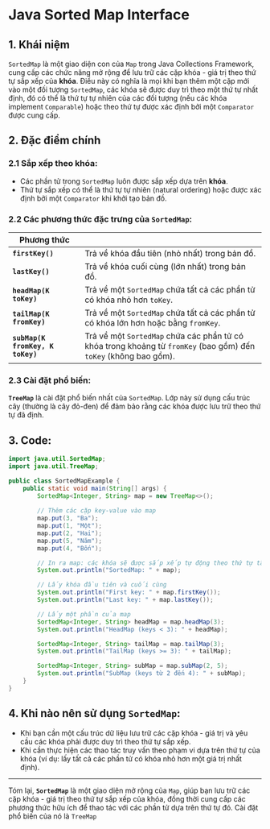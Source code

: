 # Java Sorted Map Interface

## 1. Khái niệm

`SortedMap` là một giao diện con của `Map` trong Java Collections Framework, cung cấp các chức năng mở rộng để lưu trữ các cặp khóa - giá trị theo thứ tự sắp xếp của **khóa**. Điều này có nghĩa là mọi khi bạn thêm một cặp mới vào một đối tượng `SortedMap`, các khóa sẽ được duy trì theo một thứ tự nhất định, đó có thể là thứ tự tự nhiên của các đối tượng (nếu các khóa implement `Comparable`) hoặc theo thứ tự được xác định bởi một `Comparator` được cung cấp.

## **2. Đặc điểm chính**

### **2.1 Sắp xếp theo khóa:**

* Các phần tử trong `SortedMap` luôn được sắp xếp dựa trên **khóa**.
* Thứ tự sắp xếp có thể là thứ tự tự nhiên (natural ordering) hoặc được xác định bởi một `Comparator` khi khởi tạo bản đồ.

### **2.2 Các phương thức đặc trưng của `SortedMap`:**

| Phương thức                      |                                                                                                                  |
| -------------------------------- | ---------------------------------------------------------------------------------------------------------------- |
| **`firstKey()`**                 |  Trả về khóa đầu tiên (nhỏ nhất) trong bản đồ.                                                                   |
| **`lastKey()`**                  | Trả về khóa cuối cùng (lớn nhất) trong bản đồ.                                                                   |
| **`headMap(K toKey)`**           | Trả về một `SortedMap` chứa tất cả các phần tử có khóa nhỏ hơn `toKey`.                                          |
| **`tailMap(K fromKey)`**         | Trả về một `SortedMap` chứa tất cả các phần tử có khóa lớn hơn hoặc bằng `fromKey`.                              |
| **`subMap(K fromKey, K toKey)`** | Trả về một `SortedMap` chứa các phần tử có khóa trong khoảng từ `fromKey` (bao gồm) đến `toKey` (không bao gồm). |

### **2.3 Cài đặt phổ biến:**

**`TreeMap`** là cài đặt phổ biến nhất của `SortedMap`. Lớp này sử dụng cấu trúc cây (thường là cây đỏ-đen) để đảm bảo rằng các khóa được lưu trữ theo thứ tự đã định.

## **3. Code:**

```java
import java.util.SortedMap;
import java.util.TreeMap;

public class SortedMapExample {
    public static void main(String[] args) {
        SortedMap<Integer, String> map = new TreeMap<>();
        
        // Thêm các cặp key-value vào map
        map.put(3, "Ba");
        map.put(1, "Một");
        map.put(2, "Hai");
        map.put(5, "Năm");
        map.put(4, "Bốn");

        // In ra map: các khóa sẽ được sắp xếp tự động theo thứ tự tăng dần
        System.out.println("SortedMap: " + map);

        // Lấy khóa đầu tiên và cuối cùng
        System.out.println("First key: " + map.firstKey());
        System.out.println("Last key: " + map.lastKey());

        // Lấy một phần của map
        SortedMap<Integer, String> headMap = map.headMap(3);
        System.out.println("HeadMap (keys < 3): " + headMap);

        SortedMap<Integer, String> tailMap = map.tailMap(3);
        System.out.println("TailMap (keys >= 3): " + tailMap);

        SortedMap<Integer, String> subMap = map.subMap(2, 5);
        System.out.println("SubMap (keys từ 2 đến 4): " + subMap);
    }
}
```

## **4. Khi nào nên sử dụng `SortedMap`:**

* Khi bạn cần một cấu trúc dữ liệu lưu trữ các cặp khóa - giá trị và yêu cầu các khóa phải được duy trì theo thứ tự sắp xếp.
* Khi cần thực hiện các thao tác truy vấn theo phạm vi dựa trên thứ tự của khóa (ví dụ: lấy tất cả các phần tử có khóa nhỏ hơn một giá trị nhất định).

***

Tóm lại, **`SortedMap`** là một giao diện mở rộng của `Map`, giúp bạn lưu trữ các cặp khóa - giá trị theo thứ tự sắp xếp của khóa, đồng thời cung cấp các phương thức hữu ích để thao tác với các phần tử dựa trên thứ tự đó. Cài đặt phổ biến của nó là `TreeMap`
